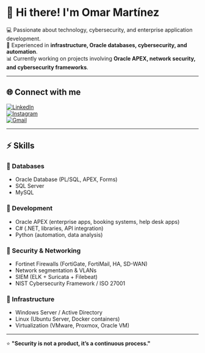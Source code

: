 # 👋 Hi there! I'm Omar Martínez  

💻 Passionate about technology, cybersecurity, and enterprise application development.  
🔐 Experienced in **infrastructure, Oracle databases, cybersecurity, and automation**.  
📊 Currently working on projects involving **Oracle APEX, network security, and cybersecurity frameworks**.  

---

## 🌐 Connect with me

[![LinkedIn](https://img.shields.io/badge/LinkedIn-0077B5?style=for-the-badge&logo=linkedin&logoColor=white)](https://www.linkedin.com/in/omar-martinez-02aaab195/)  
[![Instagram](https://img.shields.io/badge/Instagram-E4405F?style=for-the-badge&logo=instagram&logoColor=white)](https://www.instagram.com/YOUR-USERNAME)  
[![Gmail](https://img.shields.io/badge/Gmail-D14836?style=for-the-badge&logo=gmail&logoColor=white)](mailto:YOUR-EMAIL@gmail.com)  

---

## ⚡ Skills

### 🔹 Databases
- Oracle Database (PL/SQL, APEX, Forms)  
- SQL Server  
- MySQL  

### 🔹 Development
- Oracle APEX (enterprise apps, booking systems, help desk apps)  
- C# (.NET, libraries, API integration)  
- Python (automation, data analysis)  

### 🔹 Security & Networking
- Fortinet Firewalls (FortiGate, FortiMail, HA, SD-WAN)  
- Network segmentation & VLANs  
- SIEM (ELK + Suricata + Filebeat)  
- NIST Cybersecurity Framework / ISO 27001  

### 🔹 Infrastructure
- Windows Server / Active Directory  
- Linux (Ubuntu Server, Docker containers)  
- Virtualization (VMware, Proxmox, Oracle VM)  

---

⭐ **"Security is not a product, it’s a continuous process."**  

